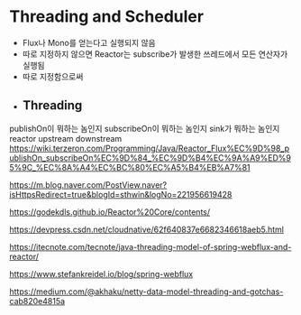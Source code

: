 # Threading and Scheduler
- Flux나 Mono를 얻는다고 실행되지 않음
- 따로 지정하지 않으면 Reactor는 subscribe가 발생한 쓰레드에서 모든 연산자가 실행됨
- 따로 지정함으로써 
- Threading
	- 




publishOn이 뭐하는 놈인지
subscribeOn이 뭐하는 놈인지
sink가 뭐하는 놈인지
reactor upstream downstream
https://wiki.terzeron.com/Programming/Java/Reactor_Flux%EC%9D%98_publishOn_subscribeOn%EC%9D%84_%EC%9D%B4%EC%9A%A9%ED%95%9C_%EC%8A%A4%EC%BC%80%EC%A5%B4%EB%A7%81

https://m.blog.naver.com/PostView.naver?isHttpsRedirect=true&blogId=sthwin&logNo=221956619428

https://godekdls.github.io/Reactor%20Core/contents/

https://devpress.csdn.net/cloudnative/62f640837e6682346618aeb5.html

https://itecnote.com/tecnote/java-threading-model-of-spring-webflux-and-reactor/

https://www.stefankreidel.io/blog/spring-webflux

https://medium.com/@akhaku/netty-data-model-threading-and-gotchas-cab820e4815a